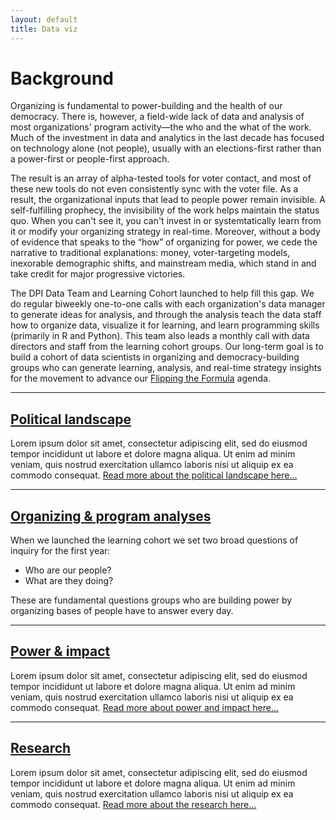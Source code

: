 ```yaml
---
layout: default
title: Data viz
---
```

# Background
Organizing is fundamental to power-building and the health of our democracy. There is, however, a field-wide lack of data and analysis of most organizations' program activity—the who and the what of the work. Much of the investment in data and analytics in the last decade has focused on technology alone (not people), usually with an elections-first rather than a power-first or people-first approach.

The result is an array of alpha-tested tools for voter contact, and most of these new tools do not even consistently sync with the voter file. As a result, the organizational inputs that lead to people power remain invisible. A self-fulfilling prophecy, the invisibility of the work helps maintain the status quo. When you can't see it, you can't invest in or systemtatically learn from it or modify your organizing strategy in real-time. Moreover, without a body of evidence that speaks to the “how” of organizing for power, we cede the narrative to traditional explanations: money, voter-targeting models, inexorable demographic shifts, and mainstream media, which stand in and take credit for major progressive victories.

The DPI Data Team and Learning Cohort launched to help fill this gap. We do regular biweekly one-to-one calls with each organization's data manager to generate ideas for analysis, and through the analysis teach the data staff how to organize data, visualize it for learning, and learn programming skills (primarily in R and Python). This team also leads a monthly call with data directors and staff from the learning cohort groups. Our long-term goal is to build a cohort of data scientists in organizing and democracy-building groups who can generate learning, analysis, and real-time strategy insights for the movement to advance our <a href="/about/about_team.htm">Flipping the Formula</a> agenda.

---

## <a href="/data-viz/pol-landscape/index.html"> Political landscape</a>
Lorem ipsum dolor sit amet, consectetur adipiscing elit, sed do eiusmod tempor incididunt ut labore et dolore magna aliqua. Ut enim ad minim veniam, quis nostrud exercitation ullamco laboris nisi ut aliquip ex ea commodo consequat. <a href="/data-viz/pol-landscape/index.html">Read more about the political landscape here...</a>

---

## <a href="/data-viz/organizing/index.html"> Organizing & program analyses </a>
When we launched the learning cohort we set two broad questions of inquiry for the first year:

- Who are our people?
- What are they doing?

These are fundamental questions groups who are building power by organizing bases of people have to answer every day.</a>

---

## <a href="/data-viz/power/index.html"> Power & impact </a>
Lorem ipsum dolor sit amet, consectetur adipiscing elit, sed do eiusmod tempor incididunt ut labore et dolore magna aliqua. Ut enim ad minim veniam, quis nostrud exercitation ullamco laboris nisi ut aliquip ex ea commodo consequat. <a href="/data-viz/pol-landscape/index.html">Read more about power and impact here...</a>

---

## <a href="/data-viz/research/index.html"> Research</a>
Lorem ipsum dolor sit amet, consectetur adipiscing elit, sed do eiusmod tempor incididunt ut labore et dolore magna aliqua. Ut enim ad minim veniam, quis nostrud exercitation ullamco laboris nisi ut aliquip ex ea commodo consequat. <a href="/data-viz/pol-landscape/index.html">Read more about the research here...</a>


